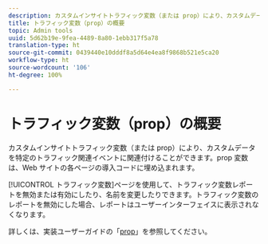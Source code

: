```yaml
---
description: カスタムインサイトトラフィック変数（または prop）により、カスタムデータを特定のトラフィック関連イベントに関連付けることができます。prop 変数は、Web サイトの各ページの導入コードに埋め込まれます。
title: トラフィック変数（prop）の概要
topic: Admin tools
uuid: 5d62b19e-9fea-4489-8a80-1ebb317f5a78
translation-type: ht
source-git-commit: 0439440e10dddf8a5d64e4ea8f9868b521e5ca20
workflow-type: ht
source-wordcount: '106'
ht-degree: 100%

---
```



# トラフィック変数（prop）の概要

カスタムインサイトトラフィック変数（または prop）により、カスタムデータを特定のトラフィック関連イベントに関連付けることができます。prop 変数は、Web サイトの各ページの導入コードに埋め込まれます。

[!UICONTROL トラフィック変数]ページを使用して、トラフィック変数レポートを無効または有効にしたり、名前を変更したりできます。トラフィック変数のレポートを無効にした場合、レポートはユーザーインターフェイスに表示されなくなります。

詳しくは、実装ユーザーガイドの「[prop](../../../implement/vars/page-vars/prop.md)」を参照してください。
